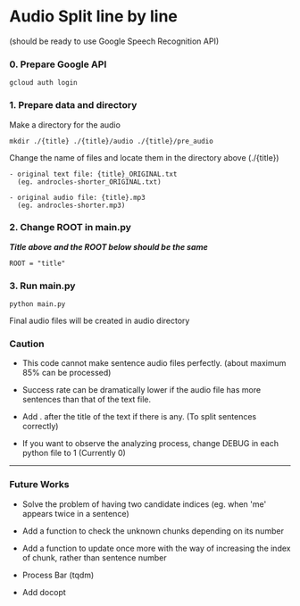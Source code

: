 # Audio Split line by line
(should be ready to use Google Speech Recognition API)

### 0. Prepare Google API 

    gcloud auth login
    
### 1. Prepare data and directory
Make a directory for the audio 
    
    mkdir ./{title} ./{title}/audio ./{title}/pre_audio

Change the name of files and locate them in the directory above (./{title})

    - original text file: {title}_ORIGINAL.txt
      (eg. androcles-shorter_ORIGINAL.txt)
    
    - original audio file: {title}.mp3  
      (eg. androcles-shorter.mp3)
  
### 2. Change ROOT in main.py
***Title above and the ROOT below should be the same***

    ROOT = "title"

### 3. Run main.py
    python main.py
    
Final audio files will be created in audio directory

### Caution
* This code cannot make sentence audio files perfectly. (about maximum 85% can be processed)

* Success rate can be dramatically lower if the audio file has more sentences than that of the text file.

* Add . after the title of the text if there is any. (To split sentences correctly)

* If you want to observe the analyzing process, change DEBUG in each python file to 1 (Currently 0)
____________________________________________________
### Future Works
* Solve the problem of having two candidate indices
  (eg. when 'me' appears twice in a sentence)
  
* Add a function to check the unknown chunks depending on its number

* Add a function to update once more with the way of increasing the index of chunk, rather than sentence number

* Process Bar (tqdm)

* Add docopt
